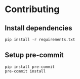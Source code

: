 # Contributing

## Install dependencies

```
pip install -r requirements.txt
```

## Setup pre-commit

```
pip install pre-commit
pre-commit install
```
